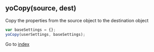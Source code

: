 ## yoCopy(source, dest)

Copy the properties from the source object to the destination object 

```javascript
var baseSettings = {};
yoCopy(userSettings, baseSettings);
```

Go to [index](index.md)